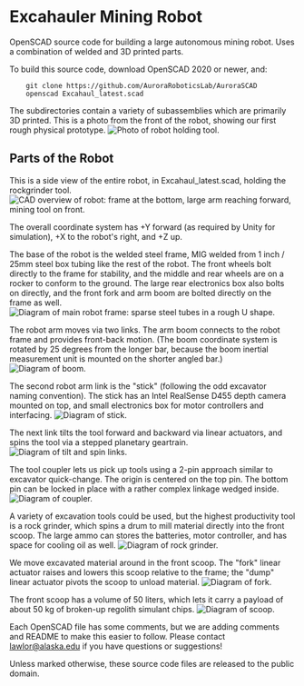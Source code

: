 # Excahauler Mining Robot

OpenSCAD source code for building a large autonomous mining robot.  Uses a combination of welded and 3D printed parts.

To build this source code, download OpenSCAD 2020 or newer, and:
```
    git clone https://github.com/AuroraRoboticsLab/AuroraSCAD
    openscad Excahaul_latest.scad
```

The subdirectories contain a variety of subassemblies which are primarily 3D printed. This is a photo from the front of the robot, showing our first rough physical prototype.
![Photo of robot holding tool.](documentation/excahauler_front.jpg?raw=true "Front view of the robot")


## Parts of the Robot
This is a side view of the entire robot, in Excahaul_latest.scad, holding the rockgrinder tool.
![CAD overview of robot: frame at the bottom, large arm reaching forward, mining tool on front.](documentation/excahauler_sideview.png?raw=true "Overview of the robot")

The overall coordinate system has +Y forward (as required by Unity for simulation), +X to the robot's right, and +Z up.

The base of the robot is the welded steel frame, MIG welded from 1 inch / 25mm steel box tubing like the rest of the robot.  The front wheels bolt directly to the frame for stability, and the middle and rear wheels are on a rocker to conform to the ground. The large rear electronics box also bolts on directly, and the front fork and arm boom are bolted directly on the frame as well.
![Diagram of main robot frame: sparse steel tubes in a rough U shape.](documentation/render/frame.jpg?raw=true "Frame: holds the wheels and everything else.")

The robot arm moves via two links.  The arm boom connects to the robot frame and provides front-back motion. (The boom coordinate system is rotated by 25 degrees from the longer bar, because the boom inertial measurement unit is mounted on the shorter angled bar.)
![Diagram of boom.](documentation/render/boom.jpg?raw=true "Boom")

The second robot arm link is the "stick" (following the odd excavator naming convention).  The stick has an Intel RealSense D455 depth camera mounted on top, and small electronics box for motor controllers and interfacing.
![Diagram of stick.](documentation/render/stick.jpg?raw=true "Stick")

The next link tilts the tool forward and backward via linear actuators, and spins the tool via a stepped planetary geartrain. 
![Diagram of tilt and spin links.](documentation/render/spin.jpg?raw=true "Tilt front-back (YZ) and spin (around Y)")

The tool coupler lets us pick up tools using a 2-pin approach similar to excavator quick-change.  The origin is centered on the top pin.  The bottom pin can be locked in place with a rather complex linkage wedged inside.
![Diagram of coupler.](documentation/render/coupler.jpg?raw=true "Coupler top pin shown")


A variety of excavation tools could be used, but the highest productivity tool is a rock grinder, which spins a drum to mill material directly into the front scoop.  The large ammo can stores the batteries, motor controller, and has space for cooling oil as well.
![Diagram of rock grinder.](documentation/render/rockgrinder.jpg?raw=true "Rock grinder tool")


We move excavated material around in the front scoop.  The "fork" linear actuator raises and lowers this scoop relative to the frame; the "dump" linear actuator pivots the scoop to unload material.
![Diagram of fork.](documentation/render/fork.jpg?raw=true "Fork")

The front scoop has a volume of 50 liters, which lets it carry a payload of about 50 kg of broken-up regolith simulant chips.
![Diagram of scoop.](documentation/render/dump.jpg?raw=true "Scoop")


Each OpenSCAD file has some comments, but we are adding comments and README to make this easier to follow.  Please contact lawlor@alaska.edu if you have questions or suggestions!

Unless marked otherwise, these source code files are released to the public domain. 



